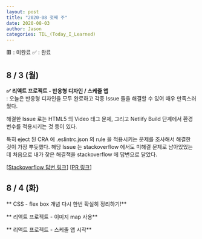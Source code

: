 ```yaml
---
layout: post
title: "2020-08 첫째 주"
date: 2020-08-03
author: Jason
categories: TIL_(Today_I_Learned)
---
```


🟥 : 미완료
✅ : 완료

## 8 / 3 (월)

**✅ 리액트 프로젝트 - 반응형 디자인 / 스케줄 앱**  
 : 오늘은 반응형 디자인을 모두 완료하고 각종 Issue 들을 해결할 수 있어 매우 만족스러웠다.

해결한 Issue 로는 HTML5 의 Video 태그 문제, 그리고 Netlify Build 단계에서 환경변수를 적용시키는 것 등이 있다.

특히 eject 된 CRA 에 .eslintrc.json 의 rule 을 적용시키는 문제를 조사해서 해결한 것이 가장 뿌듯했다. 해당 Issue 는 stackoverflow 에서도 미해결 문제로 남아있었는데 처음으로 내가 찾은 해결책을 stackoverflow 에 답변으로 달았다.

[[Stackoverflow 답변 링크](https://stackoverflow.com/a/63224915/11717184)]
[[PR 링크](https://github.com/seong7/jinstagram-client/pull/31)]

## 8 / 4 (화)

** CSS - flex box 개념 다시 한번 확실히 정리하기!**

** 리액트 프로젝트 - 이미지 map 사용**

** 리액트 프로젝트 - 스케줄 앱 시작**
